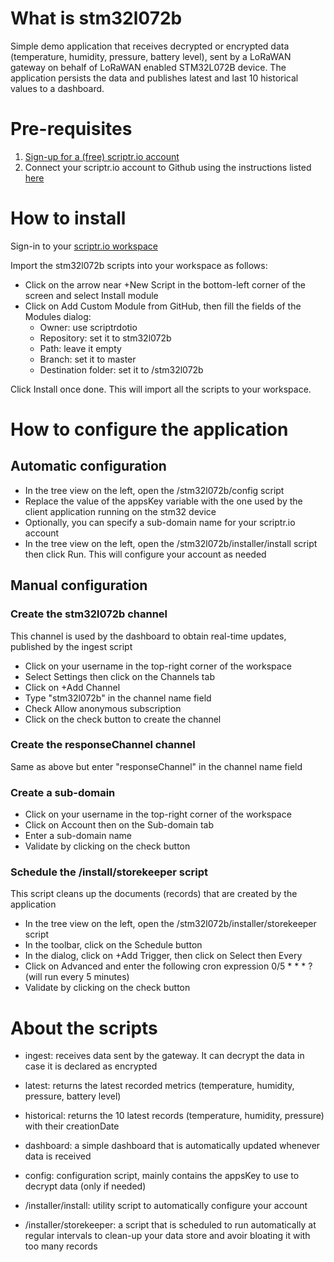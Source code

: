 # What is stm32l072b

Simple demo application that receives decrypted or encrypted data (temperature, humidity, pressure, battery level), sent by a LoRaWAN gateway on behalf of LoRaWAN enabled STM32L072B device.
The application persists the data and publishes latest and last 10 historical values to a dashboard.

# Pre-requisites

1. [Sign-up for a (free) scriptr.io account](https://www.scriptr.io/register)
2. Connect your scriptr.io account to Github using the instructions listed [here](https://github.com/scriptrdotio/howto/blob/master/teamwork/version_control.md#connecting-your-scriptr-account-to-github)

# How to install

Sign-in to your [scriptr.io workspace](https://www.scriptr.io/workspace)

Import the stm32l072b scripts into your workspace as follows:

- Click on the arrow near +New Script in the bottom-left corner of the screen and select Install module
- Click on Add Custom Module from GitHub, then fill the fields of the Modules dialog:
  - Owner: use scriptrdotio
  - Repository: set it to stm32l072b
  - Path: leave it empty
  - Branch: set it to master
  - Destination folder: set it to /stm32l072b

Click Install once done. This will import all the scripts to your workspace.

# How to configure the application

## Automatic configuration

- In the tree view on the left, open the /stm32l072b/config script
- Replace the value of the appsKey variable with the one used by the client application running on the stm32 device 
- Optionally, you can specify a sub-domain name for your scriptr.io account 
- In the tree view on the left, open the /stm32l072b/installer/install script then click Run. This will configure your account as needed

## Manual configuration

### Create the stm32l072b channel
This channel is used by the dashboard to obtain real-time updates, published by the ingest script
- Click on your username in the top-right corner of the workspace
- Select Settings then click on the Channels tab
- Click on +Add Channel
- Type "stm32l072b" in the channel name field
- Check Allow anonymous subscription
- Click on the check button to create the channel

### Create the responseChannel channel
Same as above but enter "responseChannel" in the channel name field

### Create a sub-domain
- Click on your username in the top-right corner of the workspace
- Click on Account then on the Sub-domain tab
- Enter a sub-domain name
- Validate by clicking on the check button

### Schedule the /install/storekeeper script
This script cleans up the documents (records) that are created by the application
- In the tree view on the left, open the /stm32l072b/installer/storekeeper script
- In the toolbar, click on the Schedule button
- In the dialog, click on +Add Trigger, then click on Select then Every
- Click on Advanced and enter the following cron expression 0/5 * * * ? (will run every 5 minutes)
- Validate by clicking on the check button

# About the scripts

- ingest: receives data sent by the gateway. It can decrypt the data in case it is declared as encrypted
- latest: returns the latest recorded metrics (temperature, humidity, pressure, battery level)
- historical: returns the 10 latest records (temperature, humidity, pressure) with their creationDate
- dashboard: a simple dashboard that is automatically updated whenever data is received
- config: configuration script, mainly contains the appsKey to use to decrypt data (only if needed)

- /installer/install: utility script to automatically configure your account
- /installer/storekeeper: a script that is scheduled to run automatically at regular intervals to clean-up your data store and avoir bloating it with too many records 
 
